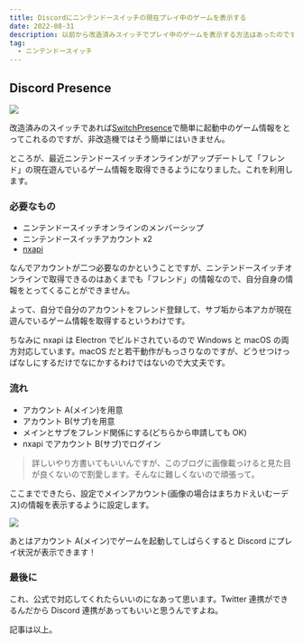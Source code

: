```yaml
---
title: Discordにニンテンドースイッチの現在プレイ中のゲームを表示する
date: 2022-08-31
description: 以前から改造済みスイッチでプレイ中のゲームを表示する方法はあったのですが、今回非改造機でもできるようになったので紹介します
tag:
  - ニンテンドースイッチ
---
```


## Discord Presence

![](https://pbs.twimg.com/media/FbfkLGMUYAYIpVd?format=png&name=small)

改造済みのスイッチであれば[SwitchPresence](https://github.com/Random06457/SwitchPresence)で簡単に起動中のゲーム情報をとってこれるのですが、非改造機ではそう簡単にはいきません。

ところが、最近ニンテンドースイッチオンラインがアップデートして「フレンド」の現在遊んでいるゲーム情報を取得できるようになりました。これを利用します。

### 必要なもの

- ニンテンドースイッチオンラインのメンバーシップ
- ニンテンドースイッチアカウント x2
- [nxapi](https://github.com/samuelthomas2774/nxapi/releases)

なんでアカウントが二つ必要なのかということですが、ニンテンドースイッチオンラインで取得できるのはあくまでも「フレンド」の情報なので、自分自身の情報をとってくることができません。

よって、自分で自分のアカウントをフレンド登録して、サブ垢から本アカが現在遊んでいるゲーム情報を取得するというわけです。

ちなみに nxapi は Electron でビルドされているので Windows と macOS の両方対応しています。macOS だと若干動作がもっさりなのですが、どうせつけっぱなしにするだけでなにかするわけではないので大丈夫です。

### 流れ

- アカウント A(メイン)を用意
- アカウント B(サブ)を用意
- メインとサブをフレンド関係にする(どちらから申請しても OK)
- nxapi でアカウント B(サブ)でログイン

> 詳しいやり方書いてもいいんですが、このブログに画像載っけると見た目が良くないので割愛します。そんなに難しくないので頑張って。

ここまでできたら、設定でメインアカウント(画像の場合はまちカドえいむーデス)の情報を表示するように設定します。

![](https://pbs.twimg.com/media/FbfhRU4UEAEnpil?format=jpg&name=medium)

あとはアカウント A(メイン)でゲームを起動してしばらくすると Discord にプレイ状況が表示できます！

### 最後に

これ、公式で対応してくれたらいいのになあって思います。Twitter 連携ができるんだから Discord 連携があってもいいと思うんですよね。

記事は以上。
